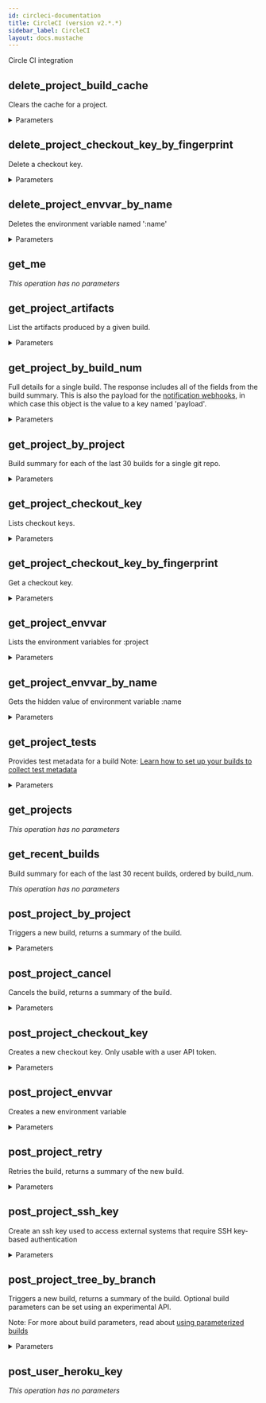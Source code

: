 ```yaml
---
id: circleci-documentation
title: CircleCI (version v2.*.*)
sidebar_label: CircleCI
layout: docs.mustache
---
```


Circle CI integration

## delete_project_build_cache

Clears the cache for a project.


<details><summary>Parameters</summary>

### project (required)

XXXXXXXXX


**Type:** string

### username (required)

The GitHub or Bitbucket project account username for the target project


**Type:** string

### vcstype (required)

What version control system type your project uses. Current choices are ‘github’ or ‘bitbucket’.


**Type:** string

</details>

## delete_project_checkout_key_by_fingerprint

Delete a checkout key.


<details><summary>Parameters</summary>

### fingerprint (required)

XXXXXXXXXX


**Type:** string

### project (required)

XXXXXXXXX


**Type:** string

### username (required)

The GitHub or Bitbucket project account username for the target project


**Type:** string

### vcstype (required)

What version control system type your project uses. Current choices are ‘github’ or ‘bitbucket’.


**Type:** string

</details>

## delete_project_envvar_by_name

Deletes the environment variable named ':name'


<details><summary>Parameters</summary>

### name (required)

XXXXXXXXXX


**Type:** string

### project (required)

XXXXXXXXX


**Type:** string

### username (required)

The GitHub or Bitbucket project account username for the target project


**Type:** string

### vcstype (required)

What version control system type your project uses. Current choices are ‘github’ or ‘bitbucket’.


**Type:** string

</details>

## get_me



*This operation has no parameters*

## get_project_artifacts

List the artifacts produced by a given build.


<details><summary>Parameters</summary>

### build_num (required)

XXXXXXXXXX


**Type:** integer

### project (required)

XXXXXXXXX


**Type:** string

### username (required)

The GitHub or Bitbucket project account username for the target project


**Type:** string

### vcstype (required)

What version control system type your project uses. Current choices are ‘github’ or ‘bitbucket’.


**Type:** string

</details>

## get_project_by_build_num

Full details for a single build. The response includes all of the fields from the build summary.
This is also the payload for the [notification webhooks](/docs/configuration/#notify), in which case this object is the value to a key named 'payload'.


<details><summary>Parameters</summary>

### build_num (required)

XXXXXXXXXX


**Type:** integer

### project (required)

XXXXXXXXX


**Type:** string

### username (required)

The GitHub or Bitbucket project account username for the target project


**Type:** string

### vcstype (required)

What version control system type your project uses. Current choices are ‘github’ or ‘bitbucket’.


**Type:** string

</details>

## get_project_by_project

Build summary for each of the last 30 builds for a single git repo.


<details><summary>Parameters</summary>

### project (required)

XXXXXXXXX


**Type:** string

### username (required)

The GitHub or Bitbucket project account username for the target project


**Type:** string

### vcstype (required)

What version control system type your project uses. Current choices are ‘github’ or ‘bitbucket’.


**Type:** string

### filter

Restricts which builds are returned.
Set to "completed", "successful", "failed", "running", or defaults to no filter.


**Type:** string

**Potential values:** completed, successful, failed, running

</details>

## get_project_checkout_key

Lists checkout keys.


<details><summary>Parameters</summary>

### project (required)

XXXXXXXXX


**Type:** string

### username (required)

The GitHub or Bitbucket project account username for the target project


**Type:** string

### vcstype (required)

What version control system type your project uses. Current choices are ‘github’ or ‘bitbucket’.


**Type:** string

</details>

## get_project_checkout_key_by_fingerprint

Get a checkout key.


<details><summary>Parameters</summary>

### fingerprint (required)

XXXXXXXXXX


**Type:** string

### project (required)

XXXXXXXXX


**Type:** string

### username (required)

The GitHub or Bitbucket project account username for the target project


**Type:** string

### vcstype (required)

What version control system type your project uses. Current choices are ‘github’ or ‘bitbucket’.


**Type:** string

</details>

## get_project_envvar

Lists the environment variables for :project


<details><summary>Parameters</summary>

### project (required)

XXXXXXXXX


**Type:** string

### username (required)

The GitHub or Bitbucket project account username for the target project


**Type:** string

### vcstype (required)

What version control system type your project uses. Current choices are ‘github’ or ‘bitbucket’.


**Type:** string

</details>

## get_project_envvar_by_name

Gets the hidden value of environment variable :name


<details><summary>Parameters</summary>

### name (required)

XXXXXXXXXX


**Type:** string

### project (required)

XXXXXXXXX


**Type:** string

### username (required)

The GitHub or Bitbucket project account username for the target project


**Type:** string

### vcstype (required)

What version control system type your project uses. Current choices are ‘github’ or ‘bitbucket’.


**Type:** string

</details>

## get_project_tests

Provides test metadata for a build
Note: [Learn how to set up your builds to collect test metadata](https://circleci.com/docs/test-metadata/)


<details><summary>Parameters</summary>

### build_num (required)

XXXXXXXXXX


**Type:** integer

### project (required)

XXXXXXXXX


**Type:** string

### username (required)

The GitHub or Bitbucket project account username for the target project


**Type:** string

### vcstype (required)

What version control system type your project uses. Current choices are ‘github’ or ‘bitbucket’.


**Type:** string

</details>

## get_projects



*This operation has no parameters*

## get_recent_builds

Build summary for each of the last 30 recent builds, ordered by build_num.


*This operation has no parameters*

## post_project_by_project

Triggers a new build, returns a summary of the build.


<details><summary>Parameters</summary>

### project (required)

XXXXXXXXX


**Type:** string

### username (required)

The GitHub or Bitbucket project account username for the target project


**Type:** string

### vcstype (required)

What version control system type your project uses. Current choices are ‘github’ or ‘bitbucket’.


**Type:** string

### $body

**Type:** object

```json
{
  "parallel" : "The number of containers to use to run the build. Default is null and the project default is used.\n",
  "tag" : "The tag to build. Default is null. Cannot be used with revision parameter.\n",
  "build_parameters" : { },
  "revision" : "The specific revision to build.\nDefault is null and the head of the branch is used. Cannot be used with tag parameter.\n"
}
```

</details>

## post_project_cancel

Cancels the build, returns a summary of the build.


<details><summary>Parameters</summary>

### build_num (required)

XXXXXXXXXX


**Type:** integer

### project (required)

XXXXXXXXX


**Type:** string

### username (required)

The GitHub or Bitbucket project account username for the target project


**Type:** string

### vcstype (required)

What version control system type your project uses. Current choices are ‘github’ or ‘bitbucket’.


**Type:** string

</details>

## post_project_checkout_key

Creates a new checkout key.
Only usable with a user API token.


<details><summary>Parameters</summary>

### project (required)

XXXXXXXXX


**Type:** string

### username (required)

The GitHub or Bitbucket project account username for the target project


**Type:** string

### vcstype (required)

What version control system type your project uses. Current choices are ‘github’ or ‘bitbucket’.


**Type:** string

### $body

The type of key to create. Can be 'deploy-key' or 'github-user-key'.


**Type:** string

**Potential values:** deploy-key, github-user-key

</details>

## post_project_envvar

Creates a new environment variable


<details><summary>Parameters</summary>

### project (required)

XXXXXXXXX


**Type:** string

### username (required)

The GitHub or Bitbucket project account username for the target project


**Type:** string

### vcstype (required)

What version control system type your project uses. Current choices are ‘github’ or ‘bitbucket’.


**Type:** string

</details>

## post_project_retry

Retries the build, returns a summary of the new build.


<details><summary>Parameters</summary>

### build_num (required)

XXXXXXXXXX


**Type:** integer

### project (required)

XXXXXXXXX


**Type:** string

### username (required)

The GitHub or Bitbucket project account username for the target project


**Type:** string

### vcstype (required)

What version control system type your project uses. Current choices are ‘github’ or ‘bitbucket’.


**Type:** string

</details>

## post_project_ssh_key

Create an ssh key used to access external systems that require SSH key-based authentication


<details><summary>Parameters</summary>

### Content-Type (required)

**Type:** string

**Potential values:** application/json

### project (required)

XXXXXXXXX


**Type:** string

### username (required)

The GitHub or Bitbucket project account username for the target project


**Type:** string

### vcstype (required)

What version control system type your project uses. Current choices are ‘github’ or ‘bitbucket’.


**Type:** string

### $body

**Type:** object

```json
{
  "hostname" : "string",
  "private_key" : "string"
}
```

</details>

## post_project_tree_by_branch

Triggers a new build, returns a summary of the build.
Optional build parameters can be set using an experimental API.

Note: For more about build parameters, read about [using parameterized builds](https://circleci.com/docs/parameterized-builds/)


<details><summary>Parameters</summary>

### branch (required)

The branch name should be url-encoded.


**Type:** string

### project (required)

XXXXXXXXX


**Type:** string

### username (required)

The GitHub or Bitbucket project account username for the target project


**Type:** string

### vcstype (required)

What version control system type your project uses. Current choices are ‘github’ or ‘bitbucket’.


**Type:** string

### $body

**Type:** object

```json
{
  "parallel" : "The number of containers to use to run the build. Default is null and the project default is used.\n",
  "build_parameters" : { },
  "revision" : "The specific revision to build.\nDefault is null and the head of the branch is used. Cannot be used with tag parameter.\n"
}
```

</details>

## post_user_heroku_key



*This operation has no parameters*

